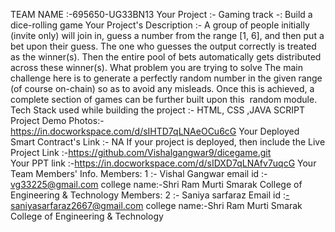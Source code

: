 TEAM NAME :-695650-UG33BN13
Your Project :- Gaming track -: Build a dice-rolling game
Your Project's Description :- A group of people initially (invite only) will join in, guess a number from the range
 [1, 6], and then put a bet upon their guess. The one who guesses the output correctly is treated as the
winner(s). Then the entire pool of bets automatically gets distributed across these winner(s).
What problem you are trying to solve
The main
 challenge here is to generate a perfectly random number in the given range (of course on-chain) so as to
 avoid any misleads. Once this is achieved, a complete section of games can be further built upon this
 random module.
 Tech Stack used while building the project :- HTML, CSS ,JAVA SCRIPT
Project Demo Photos:-https://in.docworkspace.com/d/sIHTD7qLNAeOCu6cG
Your Deployed Smart Contract's Link :- NA
If your project is deployed, then include the Live Project Link :-https://github.com/Vishalgangwar9/dicegame.git         
Your PPT link :-https://in.docworkspace.com/d/sIDXD7qLNAfv7uqcG
Your Team Members' Info.                                                                                                              Members: 1 :- Vishal Gangwar email id :- vg33225@gmail.com college name:-Shri Ram Murti Smarak College of Engineering & Technology  Members: 2 :- Saniya sarfaraz Email id :-saniyasarfaraz2667@gmail.com college name:-Shri Ram Murti Smarak College of Engineering & Technology
